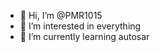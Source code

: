- 👋 Hi, I’m @PMR1015
- 👀 I’m interested in everything
- 🌱 I’m currently learning autosar


<!---
PMR1015/PMR1015 is a ✨ special ✨ repository because its `README.md` (this file) appears on your GitHub profile.
You can click the Preview link to take a look at your changes.
--->
